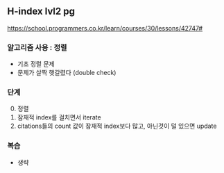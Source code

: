 ## H-index lvl2 pg
https://school.programmers.co.kr/learn/courses/30/lessons/42747#

### 알고리즘 사용 : 정렬
- 기초 정렬 문제
- 문제가 살짝 햇갈렸다 (double check)


### 단계
0. 정렬
1. 잠재적 index를 걸치면서 iterate
2. citations들의 count 값이 잠재적 index보다 많고, 아닌것이 덜 있으면 update


### 복습
- 생략